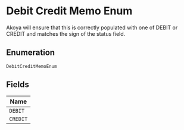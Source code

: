 
# Debit Credit Memo Enum

Akoya will ensure that this is correctly populated with one of DEBIT or CREDIT and matches the sign of the status field.

## Enumeration

`DebitCreditMemoEnum`

## Fields

| Name |
|  --- |
| `DEBIT` |
| `CREDIT` |

